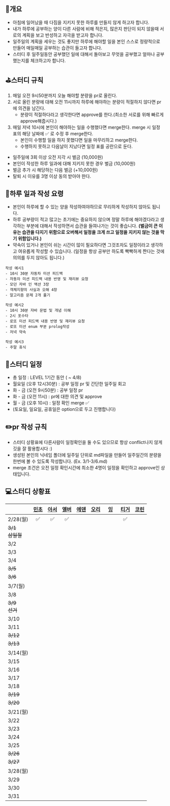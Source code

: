 ## 📄개요
- 아침에 일어났을 때 다짐을 지키지 못한 하루를 만들지 않게 하고자 합니다.
- 내가 하루에 공부하는 양이 다른 사람에 비해 적은지, 많은지 판단이 되지 않을때 서로의 계획을 보고 반성하고 자극을 받고자 합니다.
- 일주일의 계획을 세우는 것도 좋지만 하루에 해야할 일을 본인 스스로 정량적으로 만들어 매일매일 공부하는 습관이 들고자 합니다.
- 스터디 후 일주일동안 공부했던 일에 대해서 돌아보고 무엇을 공부했고 얼마나 공부했는지를 체크하고자 합니다.

## ⛳️스터디 규칙
1. 매일 오전 9시50분까지 오늘 해야할 분량을 pr로 올린다.
2. 서로 올린 분량에 대해 오전 11시까지 하루에 해야하는 분량이 적절하지 않다면 pr에 의견을 남긴다.
	- 분량이 적절하다라고 생각한다면 approve를 한다.(최소한 서로를 위해 빠르게 approve해줍시다.)
3. 매일 저녁 10시에 본인이 해야하는 일을 수행했다면 merge한다. merge 시 일정 표의 해당 날짜에 ✅ 로 수정 후 merge한다.
	- 본인이 수행할 일을 하지 못했다면 일을 마무리하고 merge한다.
	- 수행하지 못하고 다음날이 지났다면 일정 표를 공란으로 둔다.

- 일주일에 3회 이상 오전 지각 시 벌금 (10,000원)
- 본인이 작성한 하루 일과에 대해 지키지 못한 경우 벌금 (10,000원)
- 벌금 추가 시 해당하는 다음 벌금 (+10,000원)
- 탈퇴 시 이유를 3명 이상 동의 받아야 한다.

## 🤔하루 일과 작성 요령
- 본인이 하루에 할 수 있는 양을 작성하여야하므로 무리하게 작성하지 않아도 됩니다.
- 하루 공부량이 적고 많고는 초기에는 중요하지 않으며 정말 하루에 해야겠다라고 생각하는 부분에 대해서 작성하면서 습관을 들여나가는 것이 좋습니다. **(벌금이 큰 이유는 습관을 다지기 위함으로 오버해서 일정을 크게 쓰고  일정을 지키지 않는 것을 막기 위함입니다.)**
- 약속이 있거나 본인이 쉬는 시간이 많이 필요하다면 그것조차도 일정이라고 생각하고 여유롭게 작성할 수 있습니다. (일정을 항상 공부만 하도록 빡빡하게 짠다는 것에 의의를 두지 않아도 됩니다.)

```
작성 예시1
- 10시 30분 자동차 미션 피드백
- 자동차 미션 피드백 내용 반영 및 재리뷰 요청
- 모던 자바 인 액션 3장
- 객체지향의 사실과 오해 4장
- 알고리즘 문제 2개 풀기

작성 예시2
- 10시 30분 자바 문법 및 개념 이해
- 2시 포수타
- 로또 미션 피드백 내용 반영 및 재리뷰 요청
- 로또 미션 enum 부분 prolog작성
- 저녁 약속

작성 예시3
- 주말 휴식
```

## 📆스터디 일정

- 총 일정 : LEVEL 1기간 동안 ( ~ 4/8)
- 월요일 (오후 12시30분) : 공부 일정 pr 및 간단한 일주일 회고
- 화 - 금 (오전 9시50분) : 공부 일정 pr
- 화 - 금 (오전 11시) : pr에 대한 의견 및 approve
- 월 - 금 (오후 10시) : 일정 확인 merge ✅ 
- (토요일, 일요일, 공휴일은 option으로 두고 진행합니다)

## ✏️pr 작성 규칙
- 스터디 상황표에 다른사람이 일정확인을 둘 수도 있으므로 항상 conflict나지 않게 깃을 잘 활용합시다 :)
- 생성된 본인의 닉네임 폴더에 일주일 단위로 md파일을 만들어 일주일간의 분량을 한번에 볼 수 있도록 작성합니다. (Ex. 3/1-3/6.md)
- merge 조건은 오전 일정 확인시간에 최소한 4명이 일정을 확인하고 approve인 상태입니다.

## 💻스터디 상황표
|                |[민초](https://github.com/jswith)|[아서](https://github.com/Hyunta)|[앨버](https://github.com/al-bur)|[에덴](https://github.com/leo0842)|[오리](https://github.com/jinyoungchoi95)|&nbsp;&nbsp;[잉](https://github.com/Yboyu0u)&nbsp;&nbsp;|[티거](https://github.com/daaaayeah)|[코린](https://github.com/hamcheeseburger)|
|----------------|:-----:|:-----:|:-----:|:-----:|:-----:|:-----:|:-----:|:-----:|
| 2/28(월)        | ✅ | ✅ | ✅ |     |     |  | ✅ |     |
| ~~3/1<br>삼일절~~ |     |     |     |     |     |     |     |     |
| 3/2            |     |     |     |     |     |     |     |     |
| 3/3            |     |     |     |     |     |     |     |     |
| 3/4            |     |     |     |     |     |     |     |     |
| ~~3/5~~            |     |     |     |     |     |     |     |     |
| ~~3/6~~        |     |     |     |     |     |     |     |     |
| 3/7(월)         |     |     |     |     |     |     |     |     |
| 3/8            |     |     |     |     |     |     |     |     |
| ~~3/9<br>선거~~  |     |     |     |     |     |     |     |     |
| 3/10           |     |     |     |     |     |     |     |     |
| 3/11           |     |     |     |     |     |     |     |     |
| ~~3/12~~           |     |     |     |     |     |     |     |     |
| ~~3/13~~       |     |     |     |     |     |     |     |     |
| 3/14(월)        |     |     |     |     |     |     |     |     |
| 3/15           |     |     |     |     |     |     |     |     |
| 3/16           |     |     |     |     |     |     |     |     |
| 3/17           |     |     |     |     |     |     |     |     |
| 3/18           |     |     |     |     |     |     |     |     |
| ~~3/19~~           |     |     |     |     |     |     |     |     |
| ~~3/20~~       |     |     |     |     |     |     |     |     |
| 3/21(월)        |     |     |     |     |     |     |     |     |
| 3/22           |     |     |     |     |     |     |     |     |
| 3/23           |     |     |     |     |     |     |     |     |
| 3/24           |     |     |     |     |     |     |     |     |
| 3/25           |     |     |     |     |     |     |     |     |
| ~~3/26~~           |     |     |     |     |     |     |     |     |
| ~~3/27~~       |     |     |     |     |     |     |     |     |
| 3/28(월)        |     |     |     |     |     |     |     |     |
| 3/29           |     |     |     |     |     |     |     |     |
| 3/30           |     |     |     |     |     |     |     |     |
| 3/31           |     |     |     |     |     |     |     |     |
